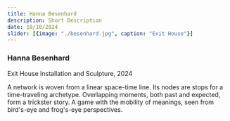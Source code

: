 ```yaml
---
title: Hanna Besenhard 
description: Short Description
date: 10/10/2024 
slider: [{image: "./besenhard.jpg", caption: "Exit House"}]
---
```


### Hanna Besenhard
Exit House 
Installation and Sculpture, 2024

A network is woven from a linear space-time line. Its nodes are stops for a time-traveling archetype. Overlapping moments, both past and expected, form a trickster story. A game with the mobility of meanings, seen from bird's-eye and frog's-eye perspectives.

